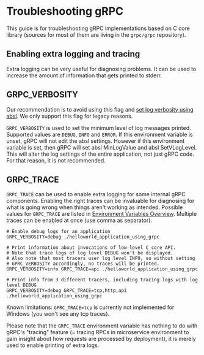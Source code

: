 # Troubleshooting gRPC

This guide is for troubleshooting gRPC implementations based on C core library (sources for most of them are living in the `grpc/grpc` repository).

## Enabling extra logging and tracing

Extra logging can be very useful for diagnosing problems. It can be used to increase the amount of information
that gets printed to stderr.

## GRPC_VERBOSITY

<!-- BEGIN_GOOGLE_INTERNAL_DOCUMENTATION
GRPC_VERBOSITY has been disabled for internal usage and will not work anymore.
If anyone wants to debug, we need to [set log verbosity using absl](https://abseil.io/docs/cpp/guides/logging).

END_GOOGLE_INTERNAL_DOCUMENTATION -->

<!-- BEGIN_OPEN_SOURCE_DOCUMENTATION -->
Our recommendation is to avoid using this flag and [set log verbosity using absl](https://abseil.io/docs/cpp/guides/logging). We only support this flag for legacy reasons.

`GRPC_VERBOSITY` is used to set the minimum level of log messages printed. Supported values are `DEBUG`, `INFO` and `ERROR`. If this environment variable is unset, gRPC will not edit the absl settings. However if this environment variable is set, then gRPC will set absl MinLogValue and absl SetVLogLevel. This will alter the log settings of the entire application, not just gRPC code. For that reason, it is not recommended.
<!-- END_OPEN_SOURCE_DOCUMENTATION -->

## GRPC_TRACE

<!-- BEGIN_GOOGLE_INTERNAL_DOCUMENTATION
GRPC_VERBOSITY has been disabled for internal usage and will not work anymore.
If anyone wants to debug, we need to set verbose logs using absl.
END_GOOGLE_INTERNAL_DOCUMENTATION -->

`GRPC_TRACE` can be used to enable extra logging for some internal gRPC components. Enabling the right traces can be invaluable
for diagnosing for what is going wrong when things aren't working as intended. Possible values for `GRPC_TRACE` are listed in [Environment Variables Overview](doc/environment_variables.md).
Multiple traces can be enabled at once (use comma as separator).

```
# Enable debug logs for an application
GRPC_VERBOSITY=debug ./helloworld_application_using_grpc
```

```
# Print information about invocations of low-level C core API.
# Note that trace logs of log level DEBUG won't be displayed.
# Also note that most tracers user log level INFO, so without setting
# GPRC_VERBOSITY accordingly, no traces will be printed.
GRPC_VERBOSITY=info GRPC_TRACE=api ./helloworld_application_using_grpc
```

```
# Print info from 3 different tracers, including tracing logs with log level DEBUG
GRPC_VERBOSITY=debug GRPC_TRACE=tcp,http,api ./helloworld_application_using_grpc
```

Known limitations: `GPRC_TRACE=tcp` is currently not implemented for Windows (you won't see any tcp traces).

Please note that the `GRPC_TRACE` environment variable has nothing to do with gRPC's "tracing" feature (= tracing RPCs in
microservice environment to gain insight about how requests are processed by deployment), it is merely used to enable printing
of extra logs.
